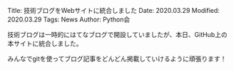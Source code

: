 Title: 技術ブログをWebサイトに統合しました
Date: 2020.03.29
Modified: 2020.03.29
Tags: News
Author: Python会

技術ブログは一時的にはてなブログで開設していましたが、本日、GitHub上の本サイトに統合しました。

みんなでgitを使ってブログ記事をどんどん掲載していけるように頑張ります！
